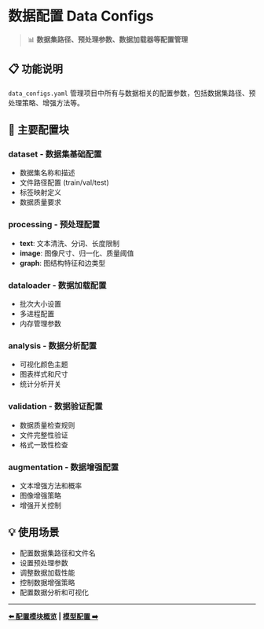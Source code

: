 # 数据配置 Data Configs

> 📊 **数据集路径、预处理参数、数据加载器等配置管理**

## 📋 功能说明

`data_configs.yaml` 管理项目中所有与数据相关的配置参数，包括数据集路径、预处理策略、增强方法等。

## 🎯 主要配置块

### dataset - 数据集基础配置
- 数据集名称和描述
- 文件路径配置 (train/val/test)
- 标签映射定义
- 数据质量要求

### processing - 预处理配置
- **text**: 文本清洗、分词、长度限制
- **image**: 图像尺寸、归一化、质量阈值
- **graph**: 图结构特征和边类型

### dataloader - 数据加载配置
- 批次大小设置
- 多进程配置
- 内存管理参数

### analysis - 数据分析配置
- 可视化颜色主题
- 图表样式和尺寸
- 统计分析开关

### validation - 数据验证配置
- 数据质量检查规则
- 文件完整性验证
- 格式一致性检查

### augmentation - 数据增强配置
- 文本增强方法和概率
- 图像增强策略
- 增强开关控制

## 💡 使用场景

- 配置数据集路径和文件名
- 设置预处理参数
- 调整数据加载性能
- 控制数据增强策略
- 配置数据分析和可视化

---

**[⬅️ 配置模块概览](README.md) | [模型配置 ➡️](model_configs.md)**
